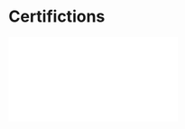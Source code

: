 # Certifictions

<!-- ![alt text](Diploma_rz.png?raw=true "Optional Title") -->
![alt text](RLS_CV.pdf?raw=true "Optional Title")

